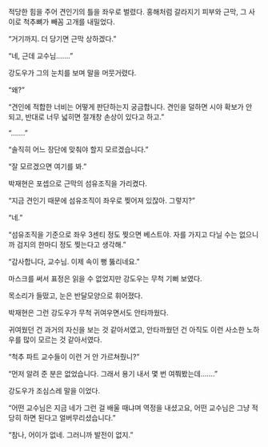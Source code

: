 적당한 힘을 주어 견인기의 틀을 좌우로 벌렸다. 홍해처럼 갈라지기 피부와 근막, 그 사이로 척추뼈가 빼꼼 고개를 내밀었다.

“거기까지. 더 당기면 근막 상하겠다.”

“네, 근데 교수님…….”

강도우가 그의 눈치를 보며 말을 머뭇거렸다.

“왜?”

“견인에 적합한 너비는 어떻게 판단하는지 궁금합니다. 견인을 덜하면 시야 확보가 안 되고, 반대로 너무 넓히면 절개창 손상이 있다고 하고.”

“…….”

“솔직히 어느 장단에 맞춰야 할지 모르겠습니다.”

“잘 모르겠으면 여기를 봐.”

박재현은 포셉으로 근막의 섬유조직을 가리켰다.

“지금 견인기 때문에 섬유조직이 좌우로 찢어져 있잖아. 그렇지?”

“네.”

“섬유조직을 기준으로 좌우 3센티 정도 찢으면 베스트야. 자를 가지고 다닐 수는 없으니까 검지의 한마디 정도 찢는다고 생각해.”

“감사합니다, 교수님. 이제 속이 뻥 뚫리네요.”

마스크를 써서 표정은 읽을 수 없었지만 강도우는 무척 기뻐 보였다.

목소리가 들떴고, 눈은 반달모양으로 휘어졌다.

박재현은 그런 강도우가 무척 귀여우면서도 안타까웠다.

귀여웠던 건 과거의 자신을 보는 것 같아서였고, 안타까웠던 건 아직도 이런 사소한 노하우를 많이 모르는 것 같아서였다.

“척추 파트 교수들이 이런 거 안 가르쳐줬니?”

“먼저 알려 준 분은 없었습니다. 그래서 용기 내서 몇 번 여쭤봤는데…….”

강도우가 조심스레 말을 이었다.

“어떤 교수님은 지금 네가 그런 걸 배울 때냐며 역정을 내셨고요, 어떤 교수님은 그냥 적당히 하면 된다고 얼버무리셨습니다.”

“참나, 어이가 없네. 그러니까 발전이 없지.”
